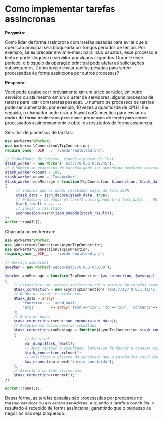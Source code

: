 # Como implementar tarefas assíncronas

**Pergunta:**

Como lidar de forma assíncrona com tarefas pesadas para evitar que a operação principal seja bloqueada por longos períodos de tempo. Por exemplo, se eu precisar enviar e-mails para 1000 usuários, esse processo é lento e pode bloquear o servidor por alguns segundos. Durante esse período, o bloqueio da operação principal pode afetar as solicitações subsequentes. Como posso enviar tarefas pesadas para serem processadas de forma assíncrona por outros processos?

**Resposta:**

Você pode estabelecer préviamente em um único servidor, em outro servidor ou até mesmo em um cluster de servidores, alguns processos de tarefas para lidar com tarefas pesadas. O número de processos de tarefas pode ser aumentado, por exemplo, 10 vezes a quantidade de CPUs. Em seguida, o chamador pode usar a AsyncTcpConnection para enviar os dados de forma assíncrona para esses processos de tarefa para serem processados assincronamente e obter os resultados de forma assíncrona.

Servidor de processos de tarefas:
```php
use Workerman\Worker;
use Workerman\Connection\TcpConnection;
require_once __DIR__ . '/vendor/autoload.php';

// Trabalhador de tarefas, usando o protocolo Text
$task_worker = new Worker('Text://0.0.0.0:12345');
// O número de processos de tarefas pode ser aumentado conforme necessário
$task_worker->count = 100;
$task_worker->name = 'TaskWorker';
$task_worker->onMessage = function(TcpConnection $connection, $task_data)
{
     // Suponha que os dados recebidos sejam do tipo JSON
     $task_data = json_decode($task_data, true);
     // Processar os dados da tarefa correspondente a task_data.... Obter o resultado, vamos omitir isso...
     $task_result = ......
     // Enviar o resultado
     $connection->send(json_encode($task_result));
};
Worker::runAll();
```

Chamada no workerman:

```php
use Workerman\Worker;
use \Workerman\Connection\AsyncTcpConnection;
use Workerman\Connection\TcpConnection;
require_once __DIR__ . '/vendor/autoload.php';

// Serviço websocket
$worker = new Worker('websocket://0.0.0.0:8080');

$worker->onMessage = function(TcpConnection $ws_connection, $message)
{
    // Estabelece uma conexão assíncrona com o serviço de tarefas remoto, o IP é o do serviço de tarefas remoto, se for o mesmo servidor, é 127.0.0.1, se for um cluster é o IP do LVS
    $task_connection = new AsyncTcpConnection('Text://127.0.0.1:12345');
    // Dados da tarefa e argumentos
    $task_data = array(
        'function' => 'send_mail',
        'args'       => array('from'=>'xxx', 'to'=>'xxx', 'contents'=>'xxx'),
    );
    // Envio de dados
    $task_connection->send(json_encode($task_data));
    // Recebimento assíncrono do resultado
    $task_connection->onMessage = function(AsyncTcpConnection $task_connection, $task_result)use($ws_connection)
    {
         // Resultado
         var_dump($task_result);
         // Após receber o resultado, lembre-se de fechar a conexão assíncrona
         $task_connection->close();
         // Notificar o cliente do websocket que a tarefa foi concluída
         $ws_connection->send('tarefa concluída');
    };
    // Executa a conexão assíncrona
    $task_connection->connect();
};

Worker::runAll();
```

Dessa forma, as tarefas pesadas são processadas por processos no mesmo servidor ou em outros servidores, e quando a tarefa é concluída, o resultado é recebido de forma assíncrona, garantindo que o processo de negócios não seja bloqueado.
